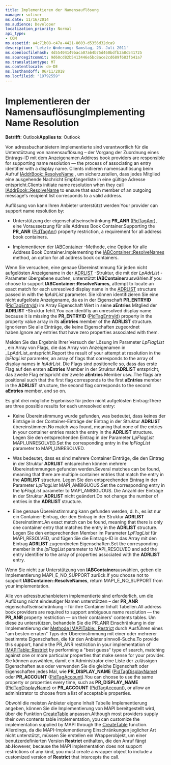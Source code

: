 ```yaml
---
title: Implementieren der Namensauflösung
manager: soliver
ms.date: 11/16/2014
ms.audience: Developer
localization_priority: Normal
api_type:
- COM
ms.assetid: a4c71b08-c47a-4421-8603-d5356d32dca9
description: 'Letzte �nderung: Samstag, 23. Juli 2011'
ms.openlocfilehash: 4d55404149baca07a64b75d460bdfb2a8c541725
ms.sourcegitcommit: 9d60cd82b5413446e5bc8ace2cd689f683fb41a7
ms.translationtype: MT
ms.contentlocale: de-DE
ms.lasthandoff: 06/11/2018
ms.locfileid: "19792559"
---
```

# <a name="implementing-name-resolution"></a><span data-ttu-id="24267-103">Implementieren der Namensauflösung</span><span class="sxs-lookup"><span data-stu-id="24267-103">Implementing Name Resolution</span></span>

  
  
<span data-ttu-id="24267-104">**Betrifft**: Outlook</span><span class="sxs-lookup"><span data-stu-id="24267-104">**Applies to**: Outlook</span></span> 
  
<span data-ttu-id="24267-105">Von adressbuchanbietern implementierte sind verantwortlich für die Unterstützung von namensauflösung – der Vorgang der Zuordnung eines Eintrags-ID mit dem Anzeigenamen.</span><span class="sxs-lookup"><span data-stu-id="24267-105">Address book providers are responsible for supporting name resolution — the process of associating an entry identifier with a display name.</span></span> <span data-ttu-id="24267-106">Clients initiieren namensauflösung beim Aufruf [IAddrBook::ResolveName](iaddrbook-resolvename.md) , um sicherzustellen, dass jedes Mitglied eine ausgehende Nachricht Empfängerliste in eine gültige Adresse entspricht.</span><span class="sxs-lookup"><span data-stu-id="24267-106">Clients initiate name resolution when they call [IAddrBook::ResolveName](iaddrbook-resolvename.md) to ensure that each member of an outgoing message's recipient list corresponds to a valid address.</span></span> 
  
<span data-ttu-id="24267-107">Auflösung von kann Ihren Anbieter unterstützt werden:</span><span class="sxs-lookup"><span data-stu-id="24267-107">Your provider can support name resolution by:</span></span>
  
- <span data-ttu-id="24267-108">Unterstützung der eigenschaftseinschränkung **PR_ANR** ([PidTagAnr](pidtaganr-canonical-property.md)), eine Voraussetzung für alle Address Book Container.</span><span class="sxs-lookup"><span data-stu-id="24267-108">Supporting the **PR_ANR** ([PidTagAnr](pidtaganr-canonical-property.md)) property restriction, a requirement for all address book containers.</span></span>
    
- <span data-ttu-id="24267-109">Implementieren der [IABContainer](iabcontainer-resolvenames.md) -Methode, eine Option für alle Address Book Container.</span><span class="sxs-lookup"><span data-stu-id="24267-109">Implementing the [IABContainer::ResolveNames](iabcontainer-resolvenames.md) method, an option for all address book containers.</span></span> 
    
<span data-ttu-id="24267-110">Wenn Sie versuchen, eine genaue Übereinstimmung für jeden nicht aufgelösten Anzeigename in der [ADRLIST](adrlist.md) -Struktur, die mit der _LpAdrList_ -Parameter übergebene suchen, unterstützt **IABContainer**auswählen.</span><span class="sxs-lookup"><span data-stu-id="24267-110">If you choose to support **IABContainer::ResolveNames**, attempt to locate an exact match for each unresolved display name in the [ADRLIST](adrlist.md) structure passed in with the  _lpAdrList_ parameter.</span></span> <span data-ttu-id="24267-111">Sie können identifizieren Sie eine nicht aufgelöste Anzeigename, da es in der Eigenschaft **PR_ENTRYID** ([PidTagEntryId](pidtagentryid-canonical-property.md)) im Array Eigenschaft Wert in seine **aEntries** Mitglied der **ADRLIST** -Struktur fehlt.</span><span class="sxs-lookup"><span data-stu-id="24267-111">You can identifiy an unresolved display name because it is missing the **PR_ENTRYID** ([PidTagEntryId](pidtagentryid-canonical-property.md)) property in the property value array in its **aEntries** member of the **ADRLIST** structure.</span></span> <span data-ttu-id="24267-112">Ignorieren Sie alle Einträge, die keine Eigenschaften zugeordnet haben.</span><span class="sxs-lookup"><span data-stu-id="24267-112">Ignore any entries that have zero properties associated with them.</span></span> 
  
<span data-ttu-id="24267-113">Melden Sie das Ergebnis Ihrer Versuch der Lösung im Parameter _LpFlagList_ , ein Array von Flags, die das Array von Anzeigenamen in _LpAdrList_entspricht.</span><span class="sxs-lookup"><span data-stu-id="24267-113">Report the result of your attempt at resolution in the  _lpFlagList_ parameter, an array of flags that corresponds to the array of display names in  _lpAdrList_.</span></span> <span data-ttu-id="24267-114">Die Flags sind positionelle so, dass das erste Flag auf den ersten **aEntries** Member in der Struktur **ADRLIST** entspricht, das zweite Flag entspricht der zweite **aEntries** Member usw..</span><span class="sxs-lookup"><span data-stu-id="24267-114">The flags are positional such that the first flag corresponds to the first **aEntries** member in the **ADRLIST** structure, the second flag corresponds to the second **aEntries** member, and so on.</span></span> 
  
<span data-ttu-id="24267-115">Es gibt drei mögliche Ergebnisse für jeden nicht aufgelösten Eintrag:</span><span class="sxs-lookup"><span data-stu-id="24267-115">There are three possible results for each unresolved entry:</span></span>
  
- <span data-ttu-id="24267-116">Keine Übereinstimmung wurde gefunden, was bedeutet, dass keines der Einträge in der Container-Einträge der Eintrag in der Struktur **ADRLIST** übereinstimmen.</span><span class="sxs-lookup"><span data-stu-id="24267-116">No match was found, meaning that none of the entries in your container entries match the entry in the **ADRLIST** structure.</span></span> <span data-ttu-id="24267-117">Legen Sie den entsprechenden Eintrag in der Parameter _LpFlagList_ MAPI_UNRESOLVED.</span><span class="sxs-lookup"><span data-stu-id="24267-117">Set the corresponding entry in the  _lpFlagList_ parameter to MAPI_UNRESOLVED.</span></span> 
    
- <span data-ttu-id="24267-118">Was bedeutet, dass es sind mehrere Container Einträge, die den Eintrag in der Struktur **ADRLIST** entsprechen können mehrere Übereinstimmungen gefunden werden.</span><span class="sxs-lookup"><span data-stu-id="24267-118">Several matches can be found, meaning that there are multiple container entries that match the entry in the **ADRLIST** structure.</span></span> <span data-ttu-id="24267-119">Legen Sie den entsprechenden Eintrag in der Parameter _LpFlagList_ MAPI_AMBIGUOUS.</span><span class="sxs-lookup"><span data-stu-id="24267-119">Set the corresponding entry in the  _lpFlagList_ parameter to MAPI_AMBIGUOUS.</span></span> <span data-ttu-id="24267-120">Die Anzahl der Einträge in der Struktur **ADRLIST** nicht geändert.</span><span class="sxs-lookup"><span data-stu-id="24267-120">Do not change the number of entries in the **ADRLIST** structure.</span></span> 
    
- <span data-ttu-id="24267-121">Eine genaue Übereinstimmung kann gefunden werden, d. h., es ist nur ein Container-Eintrag, der den Eintrag in der Struktur **ADRLIST** übereinstimmt.</span><span class="sxs-lookup"><span data-stu-id="24267-121">An exact match can be found, meaning that there is only one container entry that matches the entry in the **ADRLIST** structure.</span></span> <span data-ttu-id="24267-122">Legen Sie den entsprechenden Member im Parameter _LpFlagList_ für MAPI_RESOLVED, und fügen Sie die Eintrags-ID in das Array mit den Eintrag **ADRLIST** zugeordneten Eigenschaften.</span><span class="sxs-lookup"><span data-stu-id="24267-122">Set the corresponding member in the  _lpFlagList_ parameter to MAPI_RESOLVED and add the entry identifier to the array of properties associated with the **ADRLIST** entry.</span></span> 
    
<span data-ttu-id="24267-123">Wenn Sie nicht zur Unterstützung von **IABContainer**auswählen, geben die Implementierung MAPI_E_NO_SUPPORT zurück.</span><span class="sxs-lookup"><span data-stu-id="24267-123">If you choose not to support **IABContainer::ResolveNames**, return MAPI_E_NO_SUPPORT from your implementation.</span></span>
  
<span data-ttu-id="24267-124">Alle von adressbuchanbietern implementierte sind erforderlich, um die Auflösung nicht eindeutiger Namen unterstützen – der **PR_ANR** eigenschaftseinschränkung – für ihre Container Inhalt Tabellen.</span><span class="sxs-lookup"><span data-stu-id="24267-124">All address book providers are required to support ambiguous name resolution — the **PR_ANR** property restriction — on their containers' contents tables.</span></span> <span data-ttu-id="24267-125">Um diese zu unterstützen, behandeln Sie die PR_ANR Einschränkung in der Implementierung der [Methode IMAPITable:: Restrict](imapitable-restrict.md) durch Ausführen eines "am besten erraten" Typs der Übereinstimmung mit einer oder mehrerer bestimmte Eigenschaften, die für den Anbieter sinnvoll-Suche.</span><span class="sxs-lookup"><span data-stu-id="24267-125">To provide this support, handle the PR_ANR restriction in your implementation of [IMAPITable::Restrict](imapitable-restrict.md) by performing a "best guess" type of search, matching against one or more particular properties that make sense for your provider.</span></span> <span data-ttu-id="24267-126">Sie können auswählen, damit ein Administrator eine Liste der zulässigen Eigenschaften aus oder verwenden Sie die gleiche Eigenschaft oder Eigenschaften jedes Mal, wie **PR_DISPLAY_NAME** ([PidTagDisplayName](pidtagdisplayname-canonical-property.md)) oder **PR_ACCOUNT** ([PidTagAccount](pidtagaccount-canonical-property.md)).</span><span class="sxs-lookup"><span data-stu-id="24267-126">You can choose to use the same property or properties every time, such as **PR_DISPLAY_NAME** ([PidTagDisplayName](pidtagdisplayname-canonical-property.md)) or **PR_ACCOUNT** ([PidTagAccount](pidtagaccount-canonical-property.md)), or allow an administrator to choose from a list of acceptable properties.</span></span> 
  
<span data-ttu-id="24267-127">Obwohl die meisten Anbieter eigene Inhalt Tabelle Implementierung angeben, können Sie die Implementierung von MAPI bereitgestellt wird, über die Funktion [CreateTable](createtable.md) anpassen.</span><span class="sxs-lookup"><span data-stu-id="24267-127">Although most providers supply their own contents table implementation, you can customize the implementation supplied by MAPI through the [CreateTable](createtable.md) function.</span></span> <span data-ttu-id="24267-128">Allerdings, da die MAPI-Implementierung Einschränkungen jeglicher Art nicht unterstützt, müssen Sie erstellen ein Wrapperobjekt, um einer benutzerdefinierten Version **Restrict** enthalten, die den Anruf fängt ab.</span><span class="sxs-lookup"><span data-stu-id="24267-128">However, because the MAPI implementation does not support restrictions of any kind, you must create a wrapper object to include a customized version of **Restrict** that intercepts the call.</span></span> 
  

